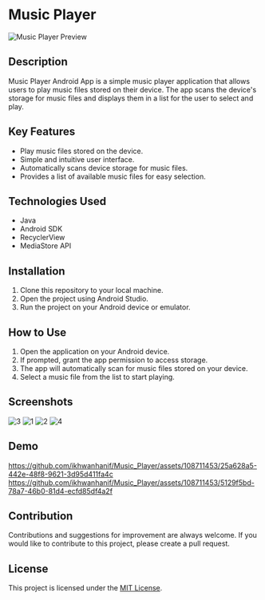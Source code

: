 # Music Player

![Music Player Preview](icon_music.png)

## Description
Music Player Android App is a simple music player application that allows users to play music files stored on their device. The app scans the device's storage for music files and displays them in a list for the user to select and play.

## Key Features
- Play music files stored on the device.
- Simple and intuitive user interface.
- Automatically scans device storage for music files.
- Provides a list of available music files for easy selection.

## Technologies Used
- Java
- Android SDK
- RecyclerView
- MediaStore API

## Installation
1. Clone this repository to your local machine.
2. Open the project using Android Studio.
3. Run the project on your Android device or emulator.

## How to Use
1. Open the application on your Android device.
2. If prompted, grant the app permission to access storage.
3. The app will automatically scan for music files stored on your device.
4. Select a music file from the list to start playing.

## Screenshots
![3](https://github.com/ikhwanhanif/Music_Player/assets/108711453/bd222479-04e6-448d-b042-da7df5f1a833)
![1](https://github.com/ikhwanhanif/Music_Player/assets/108711453/bc291a64-5af5-4142-8da4-ee1793a30592)
![2](https://github.com/ikhwanhanif/Music_Player/assets/108711453/a4d81cba-304c-4287-b55f-ab508c0802eb)
![4](https://github.com/ikhwanhanif/Music_Player/assets/108711453/84a9d47c-6217-4ac2-a9a0-501c335dc1df)

## Demo
https://github.com/ikhwanhanif/Music_Player/assets/108711453/25a628a5-442e-48f8-9621-3d95d411fa4c
https://github.com/ikhwanhanif/Music_Player/assets/108711453/5129f5bd-78a7-46b0-81d4-ecfd85df4a2f

## Contribution
Contributions and suggestions for improvement are always welcome. If you would like to contribute to this project, please create a pull request.

## License
This project is licensed under the [MIT License](LICENSE).


